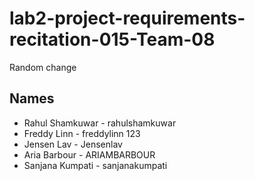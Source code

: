 # lab2-project-requirements-recitation-015-Team-08

Random change
## Names
* Rahul Shamkuwar - rahulshamkuwar
* Freddy Linn - freddylinn 123
* Jensen Lav - Jensenlav
* Aria Barbour - ARIAMBARBOUR
* Sanjana Kumpati - sanjanakumpati
